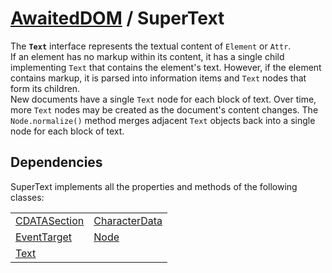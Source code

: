 # [AwaitedDOM](/docs/basic-interfaces/awaited-dom) <span>/</span> SuperText

<div class='overview'><span class="seoSummary">The <strong><code>Text</code></strong> interface represents the textual content of <code>Element</code> or <code>Attr</code>. </span></div>

<div class='overview'>If an element has no markup within its content, it has a single child implementing <code>Text</code> that contains the element's text. However, if the element contains markup, it is parsed into information items and <code>Text</code> nodes that form its children.</div>

<div class='overview'>New documents have a single <code>Text</code> node for each block of text. Over time, more <code>Text</code> nodes may be created as the document's content changes. The <code>Node.normalize()</code> method merges adjacent <code>Text</code> objects back into a single node for each block of text.</div>

## Dependencies


SuperText implements all the properties and methods of the following classes:

|     |     |
| --- | --- |
| [CDATASection](./cdata-section) | [CharacterData](./character-data)
[EventTarget](./event-target) | [Node](./node)
[Text](./text) |  |
